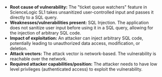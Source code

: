 - **Root cause of vulnerability:**  The "ticket queue watchers" feature in ScienceLogic SL1 takes unsanitized user-controlled input and passes it directly to a SQL query.
- **Weaknesses/vulnerabilities present:** SQL Injection. The application does not sanitize user input before using it in a SQL query, allowing for the injection of arbitrary SQL code.
- **Impact of exploitation:** An attacker can inject arbitrary SQL code, potentially leading to unauthorized data access, modification, or deletion.
- **Attack vectors:** The attack vector is network-based. The vulnerability is reachable over the network.
- **Required attacker capabilities/position:** The attacker needs to have low level privileges (authenticated access) to exploit the vulnerability.